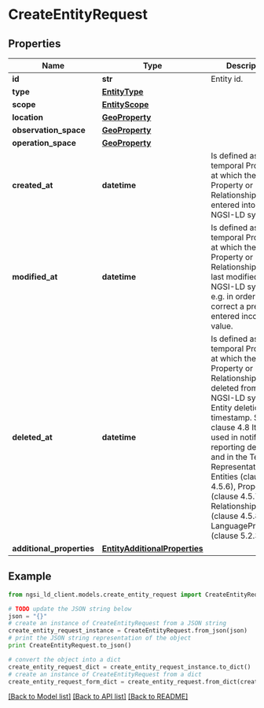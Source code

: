 # CreateEntityRequest


## Properties
Name | Type | Description | Notes
------------ | ------------- | ------------- | -------------
**id** | **str** | Entity id.  | 
**type** | [**EntityType**](EntityType.md) |  | 
**scope** | [**EntityScope**](EntityScope.md) |  | [optional] 
**location** | [**GeoProperty**](GeoProperty.md) |  | [optional] 
**observation_space** | [**GeoProperty**](GeoProperty.md) |  | [optional] 
**operation_space** | [**GeoProperty**](GeoProperty.md) |  | [optional] 
**created_at** | **datetime** | Is defined as the temporal Property at which the Entity, Property or Relationship was entered into an NGSI-LD system.  | [optional] [readonly] 
**modified_at** | **datetime** | Is defined as the temporal Property at which the Entity, Property or Relationship was last modified in an NGSI-LD system, e.g. in order to correct a previously entered incorrect value.  | [optional] [readonly] 
**deleted_at** | **datetime** | Is defined as the temporal Property at which the Entity, Property or Relationship was deleted from an NGSI-LD system.  Entity deletion timestamp. See clause 4.8 It is only used in notifications reporting deletions and in the Temporal Representation of Entities (clause 4.5.6), Properties (clause 4.5.7), Relationships (clause 4.5.8) and LanguageProperties (clause 5.2.32).  | [optional] [readonly] 
**additional_properties** | [**EntityAdditionalProperties**](EntityAdditionalProperties.md) |  | [optional] 

## Example

```python
from ngsi_ld_client.models.create_entity_request import CreateEntityRequest

# TODO update the JSON string below
json = "{}"
# create an instance of CreateEntityRequest from a JSON string
create_entity_request_instance = CreateEntityRequest.from_json(json)
# print the JSON string representation of the object
print CreateEntityRequest.to_json()

# convert the object into a dict
create_entity_request_dict = create_entity_request_instance.to_dict()
# create an instance of CreateEntityRequest from a dict
create_entity_request_form_dict = create_entity_request.from_dict(create_entity_request_dict)
```
[[Back to Model list]](../README.md#documentation-for-models) [[Back to API list]](../README.md#documentation-for-api-endpoints) [[Back to README]](../README.md)


